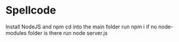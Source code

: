 # Spellcode

Install NodeJS and npm
cd into the main folder
run npm i if no node-modules folder is there
run node server.js
